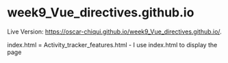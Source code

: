 # week9_Vue_directives.github.io
Live Version:  https://oscar-chiqui.github.io/week9_Vue_directives.github.io/.

index.html = Activity_tracker_features.html  - I use index.html to display the page 

